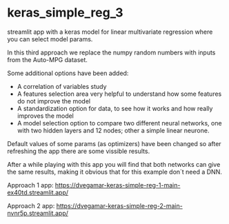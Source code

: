 # keras_simple_reg_3
streamlit app with a keras model for linear multivariate regression where you can select model params.   

In this third approach we replace the numpy random numbers with inputs from the Auto-MPG dataset.

Some additional options have been added:

- A correlation of variables study
- A features selection area very helpful to understand how some features do not improve the model
- A standardization option for data, to see how it works and how really improves the model
- A model selection option to compare two different neural networks, one with two hidden layers and 12 nodes; other a simple linear neurone.

Default values of some params (as optimizers) have been changed so after refreshing the app there are some vissible results.

After a while playing with this app you will find that both networks can give the same results, making it obvious that for this example don´t need a DNN.

Approach 1 app: https://dvegamar-keras-simple-reg-1-main-ex40td.streamlit.app/   

Approach 2 app: https://dvegamar-keras-simple-reg-2-main-nvnr5p.streamlit.app/


